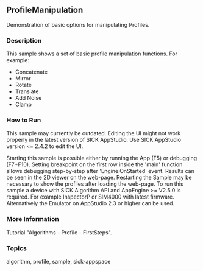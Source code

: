 ## ProfileManipulation

Demonstration of basic options for manipulating Profiles.

### Description

This sample shows a set of basic profile manipulation functions. For example:

- Concatenate
- Mirror
- Rotate
- Translate
- Add Noise
- Clamp

### How to Run

This sample may currently be outdated.
Editing the UI might not work properly in the latest version of SICK AppStudio. Use SICK AppStudio version <= 2.4.2 to edit the UI.

Starting this sample is possible either by running the App (F5) or debugging (F7+F10). Setting breakpoint on the first row inside the 'main'
function allows debugging step-by-step after 'Engine.OnStarted' event.
Results can be seen in the 2D viewer on the web-page. Restarting the Sample may be necessary to show the profiles after loading the web-page.
To run this sample a device with SICK Algorithm API and AppEngine >= V2.5.0 is required. For example InspectorP or SIM4000 with latest firmware. Alternatively the Emulator on AppStudio 2.3 or higher can be used.

### More Information

Tutorial "Algorithms - Profile - FirstSteps".

### Topics

algorithm, profile, sample, sick-appspace
